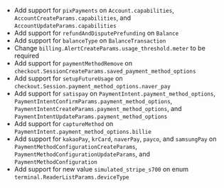 * Add support for `pixPayments` on `Account.capabilities`, `AccountCreateParams.capabilities`, and `AccountUpdateParams.capabilities`
* Add support for `refundAndDisputePrefunding` on `Balance`
* Add support for `balanceType` on `BalanceTransaction`
* Change `billing.AlertCreateParams.usage_threshold.meter` to be required
* Add support for `paymentMethodRemove` on `checkout.SessionCreateParams.saved_payment_method_options`
* Add support for `setupFutureUsage` on `checkout.Session.payment_method_options.naver_pay`
* Add support for `satispay` on `PaymentIntent.payment_method_options`, `PaymentIntentConfirmParams.payment_method_options`, `PaymentIntentCreateParams.payment_method_options`, and `PaymentIntentUpdateParams.payment_method_options`
* Add support for `captureMethod` on `PaymentIntent.payment_method_options.billie`
* Add support for `kakaoPay`, `krCard`, `naverPay`, `payco`, and `samsungPay` on `PaymentMethodConfigurationCreateParams`, `PaymentMethodConfigurationUpdateParams`, and `PaymentMethodConfiguration`
* Add support for new value `simulated_stripe_s700` on enum `terminal.ReaderListParams.deviceType`